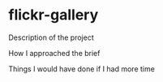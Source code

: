 # flickr-gallery

Description of the project

How I approached the brief

Things I would have done if I had more time